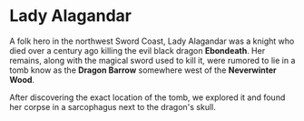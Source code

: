 # Lady Alagandar

A folk hero in the northwest Sword Coast, Lady Alagandar was a knight who died over a century ago killing the evil black dragon **Ebondeath**. Her remains, along with the magical sword used to kill it, were rumored to lie in a tomb know as the **Dragon Barrow** somewhere west of the **Neverwinter Wood**.

After discovering the exact location of the tomb, we explored it and found her corpse in a sarcophagus next to the dragon's skull.